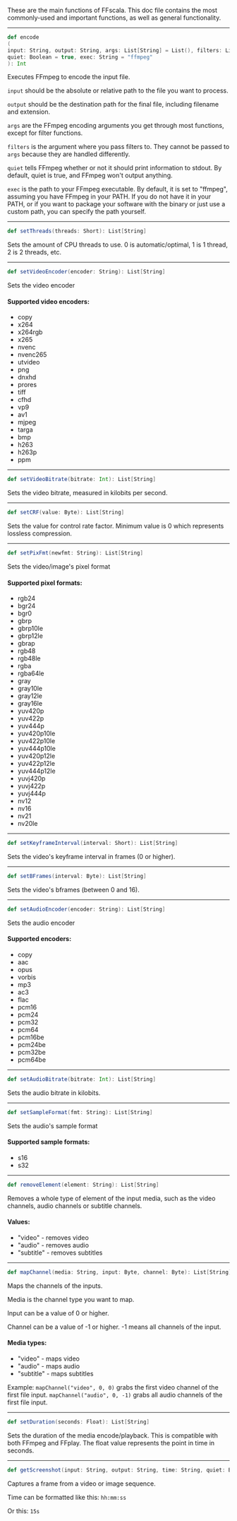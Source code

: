 These are the main functions of FFscala. This doc file contains the most commonly-used and important functions, as well as general functionality.

---

```scala
def encode
(
input: String, output: String, args: List[String] = List(), filters: List[String] = List(),
quiet: Boolean = true, exec: String = "ffmpeg"
): Int
```
Executes FFmpeg to encode the input file.

```input``` should be the absolute or relative path to the file you want to process.

```output``` should be the destination path for the final file, including filename and extension.

```args``` are the FFmpeg encoding arguments you get through most functions, except for filter functions.

```filters``` is the argument where you pass filters to. They cannot be passed to ```args``` because they are handled differently.

```quiet``` tells FFmpeg whether or not it should print information to stdout. By default, quiet is true, and FFmpeg won't output anything.

```exec``` is the path to your FFmpeg executable. By default, it is set to "ffmpeg", assuming you have FFmpeg in your PATH. If you do not have it in your PATH, or if you want to package your software with the binary or just use a custom path, you can specify the path yourself.

---

```scala
def setThreads(threads: Short): List[String]
```
Sets the amount of CPU threads to use. 0 is automatic/optimal, 1 is 1 thread, 2 is 2 threads, etc.

---

```scala
def setVideoEncoder(encoder: String): List[String]
```
Sets the video encoder
#### Supported video encoders:
* copy
* x264
* x264rgb
* x265
* nvenc
* nvenc265
* utvideo
* png
* dnxhd
* prores
* tiff
* cfhd
* vp9
* av1
* mjpeg
* targa
* bmp
* h263
* h263p
* ppm

---

```scala
def setVideoBitrate(bitrate: Int): List[String]
```
Sets the video bitrate, measured in kilobits per second.

---

```scala
def setCRF(value: Byte): List[String]
```
Sets the value for control rate factor. Minimum value is 0 which represents lossless compression.

---

```scala
def setPixFmt(newfmt: String): List[String]
```
Sets the video/image's pixel format
#### Supported pixel formats:
* rgb24
* bgr24
* bgr0
* gbrp
* gbrp10le
* gbrp12le
* gbrap
* rgb48
* rgb48le
* rgba
* rgba64le
* gray
* gray10le
* gray12le
* gray16le
* yuv420p
* yuv422p
* yuv444p
* yuv420p10le
* yuv422p10le
* yuv444p10le
* yuv420p12le
* yuv422p12le
* yuv444p12le
* yuvj420p
* yuvj422p
* yuvj444p
* nv12
* nv16
* nv21
* nv20le

---

```scala
def setKeyframeInterval(interval: Short): List[String]
```
Sets the video's keyframe interval in frames (0 or higher).

---

```scala
def setBFrames(interval: Byte): List[String]
```
Sets the video's bframes (between 0 and 16).

---

```scala
def setAudioEncoder(encoder: String): List[String]
```
Sets the audio encoder
#### Supported encoders:
* copy
* aac
* opus
* vorbis
* mp3
* ac3
* flac
* pcm16
* pcm24
* pcm32
* pcm64
* pcm16be
* pcm24be
* pcm32be
* pcm64be

---

```scala
def setAudioBitrate(bitrate: Int): List[String]
```
Sets the audio bitrate in kilobits.

---

```scala
def setSampleFormat(fmt: String): List[String]
```
Sets the audio's sample format
#### Supported sample formats:
* s16
* s32

---

```scala
def removeElement(element: String): List[String]
```
Removes a whole type of element of the input media, such as the video channels, audio channels or subtitle channels.

#### Values:
* "video" - removes video
* "audio" - removes audio
* "subtitle" - removes subtitles

---

```scala
def mapChannel(media: String, input: Byte, channel: Byte): List[String]
```
Maps the channels of the inputs.

Media is the channel type you want to map.

Input can be a value of 0 or higher.

Channel can be a value of -1 or higher. -1 means all channels of the input.

#### Media types:
* "video" - maps video
* "audio" - maps audio
* "subtitle" - maps subtitles

Example: ```mapChannel("video", 0, 0)``` grabs the first video channel of the first file input. ```mapChannel("audio", 0, -1)``` grabs all audio channels of the first file input.

---

```scala
def setDuration(seconds: Float): List[String]
```
Sets the duration of the media encode/playback. This is compatible with both FFmpeg and FFplay. The float value represents the point in time in seconds.

---

```scala
def getScreenshot(input: String, output: String, time: String, quiet: Boolean = true, exec = "ffmpeg")
```
Captures a frame from a video or image sequence.

Time can be formatted like this: ```hh:mm:ss```

Or this: ```15s```
